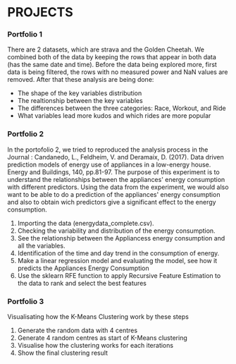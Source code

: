 PROJECTS
===

### Portfolio 1 
There are 2 datasets, which are strava and the Golden Cheetah. We combined both of the data by keeping the rows that appear in both data (has the same date and time). Before the data being explored more, first data is being filtered, the rows with no measured power and NaN values are removed. After that these analysis are being done:
- The shape of the key variables distribution
- The realtionship between the key variables
- The differences between the three categories: Race, Workout, and Ride
- What variables lead more kudos and which rides are more popular

### Portfolio 2
In the portofolio 2, we tried to reproduced the analysis process in the Journal : Candanedo, L., Feldheim, V. and Deramaix, D. (2017). Data driven prediction models of energy use of appliances in a low-energy house. Energy and Buildings, 140, pp.81-97.
The purpose of this experiment is to understand the relationships between the appliances' energy consumption with different predictors. Using the data from the experiment, we would also want to be able to do a prediction of the appliances' energy consumption and also to obtain wich predictors give a significant effect to the energy consumption. 
1. Importing the data (energydata_complete.csv).
2. Checking the variability and distribution of the energy consumption.
3. See the relationship between the Appliancess energy consumption and all the variables.
4. Identification of the time and day trend in the consumption of energy.
5. Make a linear regression model and evaluating the model, see how it predicts the Appliances Energy Consumption
6. Use the sklearn RFE function to apply Recursive Feature Estimation to the data to rank and select the best features 

### Portfolio 3
Visualisating how the K-Means Clustering work by these steps
1. Generate the random data with 4 centres
2. Generate 4 random centres as start of K-Means clustering
3. Visualise how the clustering works for each iterations
4. Show the final clustering result
